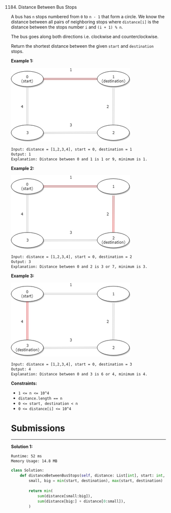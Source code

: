 1184. Distance Between Bus Stops

A bus has `n` stops numbered from `0` to `n - 1` that form a circle. We know the distance between all pairs of neighboring stops where `distance[i]` is the distance between the stops number `i` and `(i + 1) % n`.

The bus goes along both directions i.e. clockwise and counterclockwise.

Return the shortest distance between the given `start` and `destination` stops.

 

**Example 1:**

![1184_untitled-diagram-1](img/1184_untitled-diagram-1.jpg)

```
Input: distance = [1,2,3,4], start = 0, destination = 1
Output: 1
Explanation: Distance between 0 and 1 is 1 or 9, minimum is 1.
```

**Example 2:**

![1184_untitled-diagram-1-1](img/1184_untitled-diagram-1-1.jpg)

```
Input: distance = [1,2,3,4], start = 0, destination = 2
Output: 3
Explanation: Distance between 0 and 2 is 3 or 7, minimum is 3.
```

**Example 3:**

![1184_untitled-diagram-1-2](img/1184_untitled-diagram-1-2.jpg)

```
Input: distance = [1,2,3,4], start = 0, destination = 3
Output: 4
Explanation: Distance between 0 and 3 is 6 or 4, minimum is 4.
```

**Constraints:**

* `1 <= n <= 10^4`
* `distance.length == n`
* `0 <= start, destination < n`
* `0 <= distance[i] <= 10^4`

# Submissions
---
**Solution 1:**
```
Runtime: 52 ms
Memory Usage: 14.8 MB
```
```python
class Solution:
    def distanceBetweenBusStops(self, distance: List[int], start: int, destination: int) -> int:
        small, big = min(start, destination), max(start, destination)
        
        return min(
            sum(distance[small:big]),
            sum(distance[big:] + distance[0:small]),
        )
```